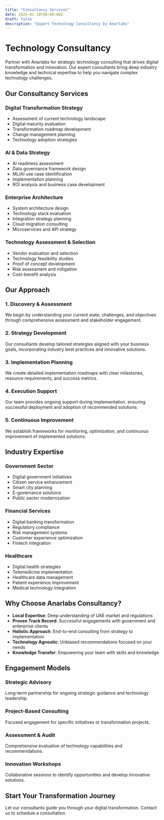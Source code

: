 ```yaml
---
title: "Consultancy Services"
date: 2025-01-10T00:00:00Z
draft: false
description: "Expert Technology Consultancy by Anarlabs"
---
```


# Technology Consultancy

Partner with Anarlabs for strategic technology consulting that drives digital transformation and innovation. Our expert consultants bring deep industry knowledge and technical expertise to help you navigate complex technology challenges.

## Our Consultancy Services

### Digital Transformation Strategy
- Assessment of current technology landscape
- Digital maturity evaluation
- Transformation roadmap development
- Change management planning
- Technology adoption strategies

### AI & Data Strategy
- AI readiness assessment
- Data governance framework design
- ML/AI use case identification
- Implementation planning
- ROI analysis and business case development

### Enterprise Architecture
- System architecture design
- Technology stack evaluation
- Integration strategy planning
- Cloud migration consulting
- Microservices and API strategy

### Technology Assessment & Selection
- Vendor evaluation and selection
- Technology feasibility studies
- Proof of concept development
- Risk assessment and mitigation
- Cost-benefit analysis

## Our Approach

### 1. Discovery & Assessment
We begin by understanding your current state, challenges, and objectives through comprehensive assessment and stakeholder engagement.

### 2. Strategy Development
Our consultants develop tailored strategies aligned with your business goals, incorporating industry best practices and innovative solutions.

### 3. Implementation Planning
We create detailed implementation roadmaps with clear milestones, resource requirements, and success metrics.

### 4. Execution Support
Our team provides ongoing support during implementation, ensuring successful deployment and adoption of recommended solutions.

### 5. Continuous Improvement
We establish frameworks for monitoring, optimization, and continuous improvement of implemented solutions.

## Industry Expertise

### Government Sector
- Digital government initiatives
- Citizen service enhancement
- Smart city planning
- E-governance solutions
- Public sector modernization

### Financial Services
- Digital banking transformation
- Regulatory compliance
- Risk management systems
- Customer experience optimization
- Fintech integration

### Healthcare
- Digital health strategies
- Telemedicine implementation
- Healthcare data management
- Patient experience improvement
- Medical technology integration

## Why Choose Anarlabs Consultancy?

- **Local Expertise**: Deep understanding of UAE market and regulations
- **Proven Track Record**: Successful engagements with government and enterprise clients
- **Holistic Approach**: End-to-end consulting from strategy to implementation
- **Technology Agnostic**: Unbiased recommendations focused on your needs
- **Knowledge Transfer**: Empowering your team with skills and knowledge

## Engagement Models

### Strategic Advisory
Long-term partnership for ongoing strategic guidance and technology leadership.

### Project-Based Consulting
Focused engagement for specific initiatives or transformation projects.

### Assessment & Audit
Comprehensive evaluation of technology capabilities and recommendations.

### Innovation Workshops
Collaborative sessions to identify opportunities and develop innovative solutions.

## Start Your Transformation Journey

Let our consultants guide you through your digital transformation. Contact us to schedule a consultation.